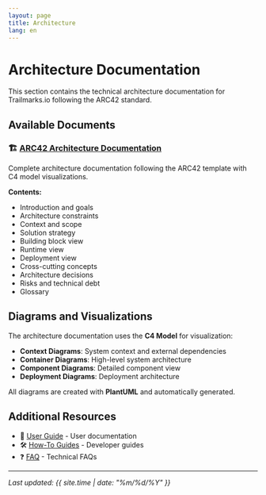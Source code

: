 ```yaml
---
layout: page
title: Architecture
lang: en
---
```


# Architecture Documentation

This section contains the technical architecture documentation for Trailmarks.io following the ARC42 standard.

## Available Documents

### 🏗️ [ARC42 Architecture Documentation](arc42-documentation)
Complete architecture documentation following the ARC42 template with C4 model visualizations.

**Contents:**
- Introduction and goals
- Architecture constraints
- Context and scope
- Solution strategy
- Building block view
- Runtime view
- Deployment view
- Cross-cutting concepts
- Architecture decisions
- Risks and technical debt
- Glossary

## Diagrams and Visualizations

The architecture documentation uses the **C4 Model** for visualization:

- **Context Diagrams**: System context and external dependencies
- **Container Diagrams**: High-level system architecture
- **Component Diagrams**: Detailed component view
- **Deployment Diagrams**: Deployment architecture

All diagrams are created with **PlantUML** and automatically generated.

## Additional Resources

- 📖 [User Guide](/en/user-guide/) - User documentation
- 🛠️ [How-To Guides](/en/howtos/) - Developer guides
- ❓ [FAQ](/en/faq/) - Technical FAQs

---

*Last updated: {{ site.time | date: "%m/%d/%Y" }}*